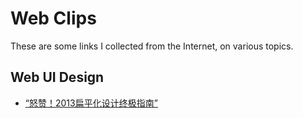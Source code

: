 Web Clips
=========

These are some links I collected from the Internet, on various topics.

Web UI Design
-------------

* [“怒赞！2013扁平化设计终极指南”](http://www.uisdc.com/the-ultimate-guide-to-flat-design)
